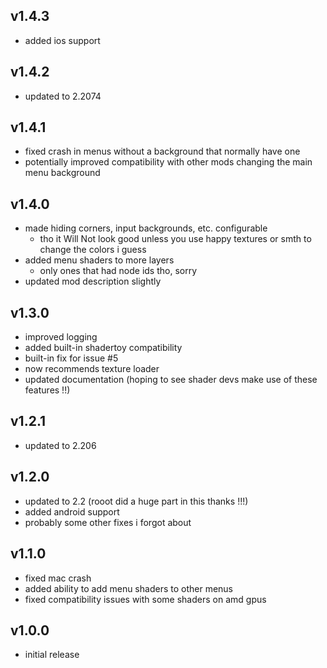 ## v1.4.3
- added ios support

## v1.4.2
- updated to 2.2074

## v1.4.1
- fixed crash in menus without a background that normally have one
- potentially improved compatibility with other mods changing the main menu background

## v1.4.0
- made hiding corners, input backgrounds, etc. configurable
  - tho it Will Not look good unless you use happy textures or smth to change the colors i guess
- added menu shaders to more layers
  - only ones that had node ids tho, sorry
- updated mod description slightly

## v1.3.0
- improved logging
- added built-in shadertoy compatibility
- built-in fix for issue #5
- now recommends texture loader
- updated documentation (hoping to see shader devs make use of these features !!)

## v1.2.1
- updated to 2.206

## v1.2.0
- updated to 2.2 (rooot did a huge part in this thanks !!!)
- added android support
- probably some other fixes i forgot about

## v1.1.0
- fixed mac crash
- added ability to add menu shaders to other menus
- fixed compatibility issues with some shaders on amd gpus

## v1.0.0
- initial release
